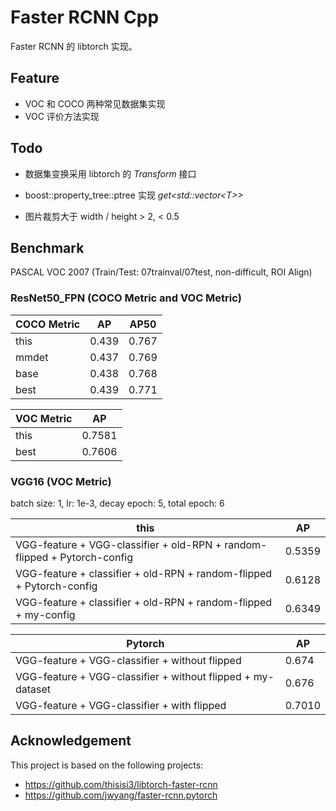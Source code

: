 # Faster RCNN Cpp

Faster RCNN 的 libtorch 实现。

## Feature

+ VOC 和 COCO 两种常见数据集实现
+ VOC 评价方法实现

## Todo

+ 数据集变换采用 libtorch 的 *Transform* 接口
+ boost::property_tree::ptree 实现 *get&lt;std::vector&lt;T>>*

+ 图片裁剪大于 width / height > 2, < 0.5

## Benchmark

PASCAL VOC 2007 (Train/Test: 07trainval/07test, non-difficult, ROI Align)

### ResNet50_FPN (COCO Metric and VOC Metric)

| COCO Metric | AP | AP50 |
| ---------- | -------- | ---------- |
|  this  |  0.439   | 0.767 |
| mmdet | 0.437 | 0.769 |
|base |0.438 | 0.768|
|best|0.439 | 0.771|

|    VOC Metric        | AP |
| ---------- | -------- |
|  this  |  0.7581   |
|  best  |  0.7606   |

### VGG16 (VOC Metric)

batch size: 1, lr: 1e-3, decay epoch: 5, total epoch: 6 

|    this        | AP |
| ---------- | -------- |
| VGG-feature + VGG-classifier + old-RPN + random-flipped + Pytorch-config |  0.5359   |
| VGG-feature + classifier + old-RPN + random-flipped + Pytorch-config  |  0.6128   |
| VGG-feature + classifier + old-RPN + random-flipped + my-config  |  0.6349   |


|    Pytorch        | AP |
| ---------- | -------- |
| VGG-feature + VGG-classifier + without flipped  |  0.674   |
| VGG-feature + VGG-classifier + without flipped + my-dataset  |  0.676   |
| VGG-feature + VGG-classifier + with flipped  |  0.7010   |






## Acknowledgement
This project is based on the following projects:

+ https://github.com/thisisi3/libtorch-faster-rcnn
+ https://github.com/jwyang/faster-rcnn.pytorch
